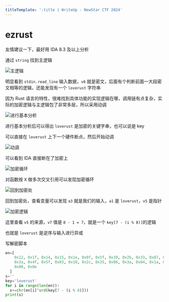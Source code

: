 ```yaml
---
titleTemplate: ':title | WriteUp - NewStar CTF 2024'
---
```


# ezrust

友情建议一下，最好用 IDA 8.3 及以上分析

通过 `string` 找到主逻辑

![主逻辑](/assets/images/wp/2024/week4/ezrust_1.png)

明显看到 `stdin.read_line` 输入数据，`v6` 就是密文，后面有个判断前面一大段密文相等的逻辑，还能发现有一个 `loverust` 字符串

因为 Rust 语言的特性，很难找到具体功能的实现逻辑在哪，调用链有点复杂，实际的加密逻辑与主逻辑包了非常多层，所以采用动调

![进行基本分析](/assets/images/wp/2024/week4/ezrust_2.png)

进行基本分析后可以得出 `loverust` 是加密的关键字串，也可以说是 key

可以直接在 `loverust` 上下一个硬件断点，然后开始动调

![动调](/assets/images/wp/2024/week4/ezrust_3.png)

可以看到 IDA 直接断在了加密上

![加密循环](/assets/images/wp/2024/week4/ezrust_4.png)

对函数按 <kbd>X</kbd> 做多次交叉引用可以发现加密循环

![回到加密处](/assets/images/wp/2024/week4/ezrust_5.png)

回到加密处，查看变量可以发现 `a3` 就是我们的输入，`a1` 是 `loverust`，`v5` 是指针

![加密逻辑](/assets/images/wp/2024/week4/ezrust_6.png)

这里查看 `v5` 的来源，`v7` 值是 `8 - 1 = 7`，就是一个 `key[7 - (i % 8)]`的逻辑

也就是 `loverust` 是逆序与输入进行异或

写解密脚本

```python
en=[
    0x12, 0x1f, 0x14, 0x15, 0x1e, 0x0f, 0x5f, 0x39, 0x2b, 0x33, 0x07, 0x41,
    0x3a, 0x4f, 0x5f, 0x03, 0x10, 0x2c, 0x35, 0x06, 0x3a, 0x04, 0x1a, 0x1f,
    0x00, 0x0e
  ]
s=''
key='loverust'
for i in range(len(en)):
  s+=chr(en[i]^ord(key[7 - (i % 8)]))
print(s)
```
